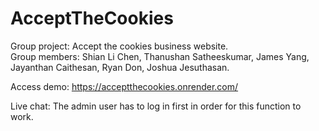 # AcceptTheCookies
Group project: Accept the cookies business website.\
Group members: Shian Li Chen, Thanushan Satheeskumar, James Yang, Jayanthan Caithesan, Ryan Don, Joshua Jesuthasan.

Access demo: https://acceptthecookies.onrender.com/

Live chat: The admin user has to log in first in order for this function to work.
